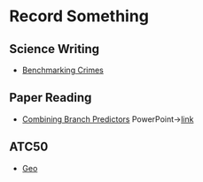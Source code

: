 # Record Something
## Science Writing
+ [Benchmarking Crimes](https://lrg11.github.io/Gernot's%20List%20of%20Systems%20Benchmarking%20Crimes.pdf)
## Paper Reading
+ [Combining Branch Predictors](https://lrg11.github.io/Combining%20branch%20predictors.html) PowerPoint->[link](https://lrg11.github.io/CombiningBranchPredictors.pdf)
## ATC50
+ [Geo](https://lrg11.github.io/geo_world.html)
